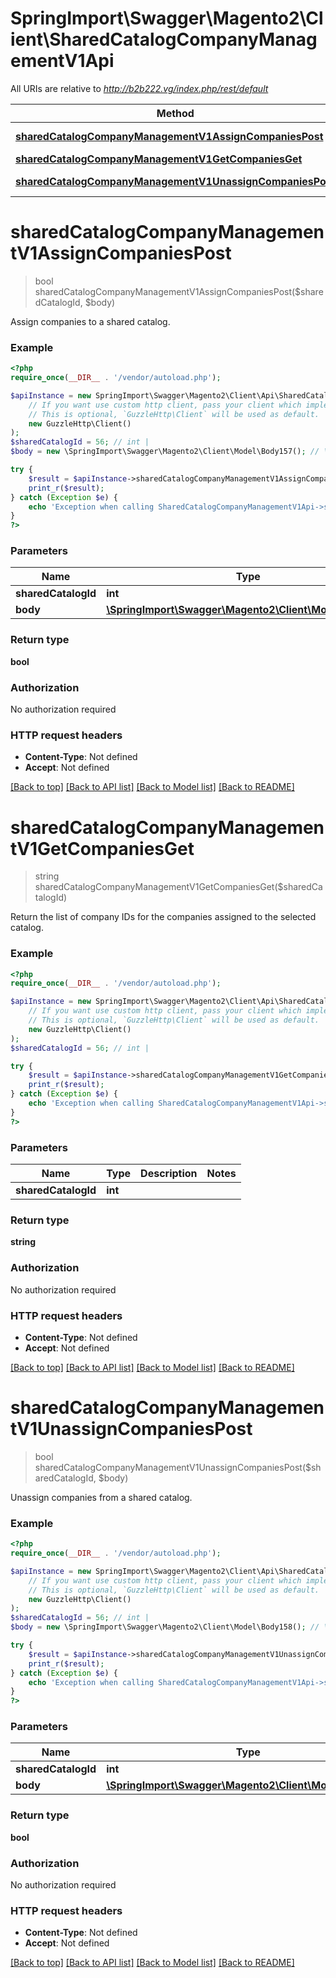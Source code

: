 # SpringImport\Swagger\Magento2\Client\SharedCatalogCompanyManagementV1Api

All URIs are relative to *http://b2b222.vg/index.php/rest/default*

Method | HTTP request | Description
------------- | ------------- | -------------
[**sharedCatalogCompanyManagementV1AssignCompaniesPost**](SharedCatalogCompanyManagementV1Api.md#sharedCatalogCompanyManagementV1AssignCompaniesPost) | **POST** /V1/sharedCatalog/{sharedCatalogId}/assignCompanies | 
[**sharedCatalogCompanyManagementV1GetCompaniesGet**](SharedCatalogCompanyManagementV1Api.md#sharedCatalogCompanyManagementV1GetCompaniesGet) | **GET** /V1/sharedCatalog/{sharedCatalogId}/companies | 
[**sharedCatalogCompanyManagementV1UnassignCompaniesPost**](SharedCatalogCompanyManagementV1Api.md#sharedCatalogCompanyManagementV1UnassignCompaniesPost) | **POST** /V1/sharedCatalog/{sharedCatalogId}/unassignCompanies | 


# **sharedCatalogCompanyManagementV1AssignCompaniesPost**
> bool sharedCatalogCompanyManagementV1AssignCompaniesPost($sharedCatalogId, $body)



Assign companies to a shared catalog.

### Example
```php
<?php
require_once(__DIR__ . '/vendor/autoload.php');

$apiInstance = new SpringImport\Swagger\Magento2\Client\Api\SharedCatalogCompanyManagementV1Api(
    // If you want use custom http client, pass your client which implements `GuzzleHttp\ClientInterface`.
    // This is optional, `GuzzleHttp\Client` will be used as default.
    new GuzzleHttp\Client()
);
$sharedCatalogId = 56; // int | 
$body = new \SpringImport\Swagger\Magento2\Client\Model\Body157(); // \SpringImport\Swagger\Magento2\Client\Model\Body157 | 

try {
    $result = $apiInstance->sharedCatalogCompanyManagementV1AssignCompaniesPost($sharedCatalogId, $body);
    print_r($result);
} catch (Exception $e) {
    echo 'Exception when calling SharedCatalogCompanyManagementV1Api->sharedCatalogCompanyManagementV1AssignCompaniesPost: ', $e->getMessage(), PHP_EOL;
}
?>
```

### Parameters

Name | Type | Description  | Notes
------------- | ------------- | ------------- | -------------
 **sharedCatalogId** | **int**|  |
 **body** | [**\SpringImport\Swagger\Magento2\Client\Model\Body157**](../Model/Body157.md)|  | [optional]

### Return type

**bool**

### Authorization

No authorization required

### HTTP request headers

 - **Content-Type**: Not defined
 - **Accept**: Not defined

[[Back to top]](#) [[Back to API list]](../../README.md#documentation-for-api-endpoints) [[Back to Model list]](../../README.md#documentation-for-models) [[Back to README]](../../README.md)

# **sharedCatalogCompanyManagementV1GetCompaniesGet**
> string sharedCatalogCompanyManagementV1GetCompaniesGet($sharedCatalogId)



Return the list of company IDs for the companies assigned to the selected catalog.

### Example
```php
<?php
require_once(__DIR__ . '/vendor/autoload.php');

$apiInstance = new SpringImport\Swagger\Magento2\Client\Api\SharedCatalogCompanyManagementV1Api(
    // If you want use custom http client, pass your client which implements `GuzzleHttp\ClientInterface`.
    // This is optional, `GuzzleHttp\Client` will be used as default.
    new GuzzleHttp\Client()
);
$sharedCatalogId = 56; // int | 

try {
    $result = $apiInstance->sharedCatalogCompanyManagementV1GetCompaniesGet($sharedCatalogId);
    print_r($result);
} catch (Exception $e) {
    echo 'Exception when calling SharedCatalogCompanyManagementV1Api->sharedCatalogCompanyManagementV1GetCompaniesGet: ', $e->getMessage(), PHP_EOL;
}
?>
```

### Parameters

Name | Type | Description  | Notes
------------- | ------------- | ------------- | -------------
 **sharedCatalogId** | **int**|  |

### Return type

**string**

### Authorization

No authorization required

### HTTP request headers

 - **Content-Type**: Not defined
 - **Accept**: Not defined

[[Back to top]](#) [[Back to API list]](../../README.md#documentation-for-api-endpoints) [[Back to Model list]](../../README.md#documentation-for-models) [[Back to README]](../../README.md)

# **sharedCatalogCompanyManagementV1UnassignCompaniesPost**
> bool sharedCatalogCompanyManagementV1UnassignCompaniesPost($sharedCatalogId, $body)



Unassign companies from a shared catalog.

### Example
```php
<?php
require_once(__DIR__ . '/vendor/autoload.php');

$apiInstance = new SpringImport\Swagger\Magento2\Client\Api\SharedCatalogCompanyManagementV1Api(
    // If you want use custom http client, pass your client which implements `GuzzleHttp\ClientInterface`.
    // This is optional, `GuzzleHttp\Client` will be used as default.
    new GuzzleHttp\Client()
);
$sharedCatalogId = 56; // int | 
$body = new \SpringImport\Swagger\Magento2\Client\Model\Body158(); // \SpringImport\Swagger\Magento2\Client\Model\Body158 | 

try {
    $result = $apiInstance->sharedCatalogCompanyManagementV1UnassignCompaniesPost($sharedCatalogId, $body);
    print_r($result);
} catch (Exception $e) {
    echo 'Exception when calling SharedCatalogCompanyManagementV1Api->sharedCatalogCompanyManagementV1UnassignCompaniesPost: ', $e->getMessage(), PHP_EOL;
}
?>
```

### Parameters

Name | Type | Description  | Notes
------------- | ------------- | ------------- | -------------
 **sharedCatalogId** | **int**|  |
 **body** | [**\SpringImport\Swagger\Magento2\Client\Model\Body158**](../Model/Body158.md)|  | [optional]

### Return type

**bool**

### Authorization

No authorization required

### HTTP request headers

 - **Content-Type**: Not defined
 - **Accept**: Not defined

[[Back to top]](#) [[Back to API list]](../../README.md#documentation-for-api-endpoints) [[Back to Model list]](../../README.md#documentation-for-models) [[Back to README]](../../README.md)

